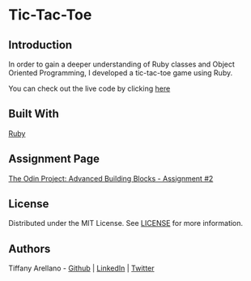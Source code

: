 # Tic-Tac-Toe

## Introduction
In order to gain a deeper understanding of Ruby classes and Object Oriented Programming, I developed a tic-tac-toe game using Ruby. 

You can check out the live code by clicking [here](https://repl.it/@yirano/Tic-Tac-Toe)

## Built With
[Ruby](https://www.ruby-lang.org/en/)

## Assignment Page
[The Odin Project: Advanced Building Blocks - Assignment #2](https://www.theodinproject.com/courses/ruby-programming/lessons/oop)

## License
Distributed under the MIT License. See [LICENSE](https://github.com/yirano/tic-tac-toe/blob/gameplay/LICENSE) for more information.

## Authors
Tiffany Arellano - [Github](https://github.com/yirano) | [LinkedIn](https://www.linkedin.com/in/yt-arellano/) | [Twitter](https://twitter.com/yiirano)